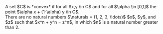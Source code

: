 <div class="definition">
A set $C$ is *convex* if for all $x,y \in C$ 
and for all $\alpha \in [0,1]$ the point 
$\alpha x + (1-\alpha) y \in C$.
</div>

<div class="theorem">
There are no natural numbers $\naturals = (1, 2, 3, \ldots)$ 
$x$, $y$, and $z$ such that $x^n + y^n = z^n$,
in which $n$ is a natural number greater than 2.
</div>
